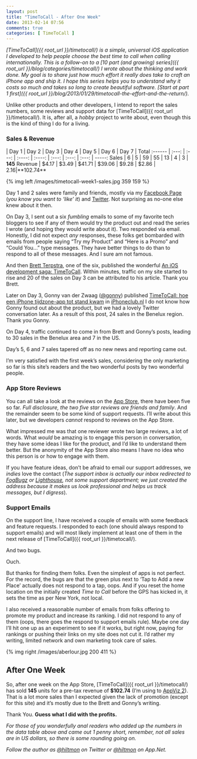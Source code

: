 ```yaml
---
layout: post
title: "TimeToCall - After One Week"
date: 2013-02-14 07:56
comments: true
categories: [ TimeToCall ]
---
```


*[TimeToCall]({{ root_url }}/timetocall/) is a simple, universal iOS application I developed to help people choose the best time to call when calling internationally. This is a follow-on to a [10 part (and growing) series]({{ root_url }}/blog/categories/timetocall/) I wrote about the thinking and work done. My goal is to share just how much effort it really does take to craft an iPhone app and ship it. I hope this series helps you to understand why it costs so much and takes so long to create beautiful software. [Start at part 1 first]({{ root_url }}/blog/2013/01/29/timetocall-the-effort-and-the-return/).*

Unlike other products and other developers, I intend to report the sales numbers, some reviews and support data for [TimeToCall]({{ root_url }}/timetocall/). It is, after all, a *hobby* project to write about, even though this is the kind of thing I do for a living.

### Sales & Revenue

| Day 1 | Day 2 | Day 3  | Day 4  | Day 5 | Day 6 | Day 7 | Total
:------ | :---: | :---: | :----: | :----: | :---: | :---: | :---: | -----:
Sales   | 6     | 5     | 59     | 55     | 13    | 4     | 3     | **145**
Revenue | $4.17 | $3.49 | $41.71 | $39.06 | $9.28 | $2.86 | $2.16 | **$102.74**

{% img left /images/timetocall-week1-sales.jpg 359 159 %}

Day 1 and 2 sales were family and friends, mostly via my [Facebook Page](http://facebook.com/hiltmoncom) (*you know you want to ‘like’ it*) and [Twitter](http://https://twitter.com/hiltmon). Not surprising as no-one else knew about it then.

On Day 3, I sent out a six *fumbling* emails to some of my favorite tech bloggers to see if any of them would try the product out and read the series I wrote (and hoping they would write about it). Two responded via email. Honestly, I did not expect *any* responses, these folks get bombarded with emails from people saying “Try my Product” and “Here is a Promo” and   “Could You...” type messages. They have better things to do than to respond to all of these messages. And I sure am not famous.

And then [Brett Terpstra](http://brettterpstra.com), one of the six, published the wonderful [An iOS development saga: TimeToCall](http://brettterpstra.com/2013/02/09/an-ios-development-saga-timetocall/). Within minutes, traffic on my site started to rise and 20 of the sales on Day 3 can be attributed to his article. Thank you Brett.

Later on Day 3, Gonny van der Zwaag ([@gonny](http://www.twitter.com/gonny)) published [TimeToCall: hoe een iPhone tijdzone-app tot stand kwam](http://www.iphoneclub.nl/234877/timetocall-hoe-een-iphone-tijdzone-app-tot-stand-kwam/) in [iPhoneclub.nl](http://www.iphoneclub.nl) I do not know how Gonny found out about the product, but we had a lovely Twitter conversation later. As a result of this post, 24 sales in the Benelux region. Thank you Gonny.

On Day 4, traffic continued to come in from Brett and Gonny’s posts, leading to 30 sales in the Benelux area and 7 in the US.

Day’s 5, 6 and 7 sales tapered off as no new news and reporting came out.

I’m very satisfied with the first week’s sales, considering the only marketing so far is this site’s readers and the two wonderful posts by two wonderful people.

### App Store Reviews

You can all take a look at the reviews on the [App Store](https://itunes.apple.com/us/app/timetocall/id596429979?ls=1&mt=8), there have been five so far. *Full disclosure, the two five star reviews are friends and family*. And the remainder seem to be some kind of support requests. I’ll write about this later, but we developers *cannot* respond to reviews on the App Store.

What impressed me was that one reviewer wrote two large reviews, a lot of words. What *would* be amazing is to engage this person in conversation, they have some ideas I like for the product, and I’d like to understand them better. But the anonymity of the App Store also means I have no idea who this person is or how to engage with them.

If you have feature ideas, don’t be afraid to email our support addresses, we *indies* love the contact (*The support inbox is actually our inbox redirected to [FogBugz](http://www.fogcreek.com/fogbugz/) or [Lighthouse](https://lighthouseapp.com), not some support department; we just created the address because it makes us look professional and helps us track messages, but I digress*).

### Support Emails

On the support line, I have received a couple of emails with some feedback and feature requests. I responded to each (one should always respond to support emails) and will most likely implement at least one of them in the next release of [TimeToCall]({{ root_url }}/timetocall/).

And two bugs.

Ouch.

But thanks for finding them folks. Even the simplest of apps is not perfect. For the record, the bugs are that the green plus next to ‘Tap to Add a new Place’ actually does not respond to a tap, oops. And if you reset the home location on the initially created *Time to Call* before the GPS has kicked in, it sets the time as per New York, not local.

I also received a reasonable number of emails from folks offering to promote my product and increase its ranking. I did not respond to any of them (oops, there goes the respond to support emails rule). Maybe one day I’ll hit one up as an experiment to see if it works, but right now, paying for rankings or pushing their links on my site does not cut it. I’d rather my writing, limited network and own marketing took care of sales.

{% img right /images/aberlour.jpg 200 411 %}

## After One Week

So, after one week on the App Store, [TimeToCall]({{ root_url }}/timetocall/) has sold **145** units for a pre-tax revenue of **$102.74** (I’m using to [AppViz 2](http://www.ideaswarm.com/AppViz2.html)). That is a lot more sales than I expected given the lack of promotion (except for this site) and it’s mostly due to the Brett and Gonny’s writing.

Thank You. **Guess what I did with the profits.**

*For those of you wonderfully anal readers who added up the numbers in the data table above and came out 1 penny short, remember, not all sales are in US dollars, so there is some rounding going on.*

*Follow the author as [@hiltmon](http://https://twitter.com/hiltmon) on Twitter or [@hiltmon](http://alpha.app.net/hiltmon) on App.Net.*

